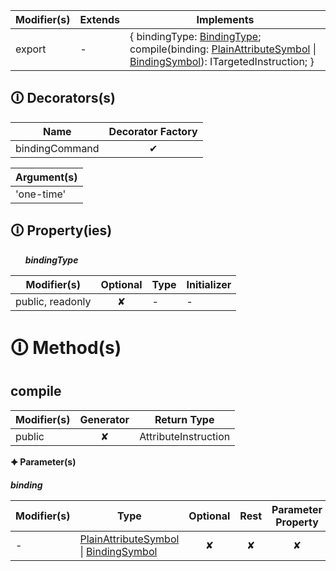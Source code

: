 | Modifier(s)                            | Extends                      | Implements                                    |
|----------------------------------------|------------------------------|-----------------------------------------------|
| export | - | { bindingType: [BindingType](https://hamedfathi.gitbook.io/aurelia-2-doc-api/runtime/binding/enum/expression-parser/bindingtype); compile(binding: [PlainAttributeSymbol](https://hamedfathi.gitbook.io/aurelia-2-doc-api/jit/class/semantic-model/plainattributesymbol) &#124; [BindingSymbol](https://hamedfathi.gitbook.io/aurelia-2-doc-api/jit/class/semantic-model/bindingsymbol)): ITargetedInstruction; } |

## &#128712; Decorators(s)

| Name       | Decorator Factory                        |
|------------|:----------------------------------------:|
| bindingCommand | ✔  |

| Argument(s)                                           |
|-------------------------------------------------------|
| 'one-time'  |

## &#128712; Property(ies)

&nbsp;&nbsp;&nbsp;&nbsp;&nbsp; _**bindingType**_

| Modifier(s)                               | Optional                           | Type                        | Initializer                       |
|-------------------------------------------|:----------------------------------:|-----------------------------|-----------------------------------|
| public, readonly | ✘ | - | - |

# &#128712; Method(s)

## compile

| Modifier(s)                              | Generator                          | Return Type                       |
|------------------------------------------|:----------------------------------:|-----------------------------------|
| public | ✘ | AttributeInstruction |

**&#128966; Parameter(s)**

_**binding**_

| Modifier(s)                              | Type                        | Optional                           | Rest                          | Parameter Property                          | Initializer                       |
|------------------------------------------|-----------------------------|:----------------------------------:|:-----------------------------:|:-------------------------------------------:|-----------------------------------|
| - | [PlainAttributeSymbol](https://hamedfathi.gitbook.io/aurelia-2-doc-api/jit/class/semantic-model/plainattributesymbol) &#124; [BindingSymbol](https://hamedfathi.gitbook.io/aurelia-2-doc-api/jit/class/semantic-model/bindingsymbol) | ✘  | ✘ | ✘ | - |